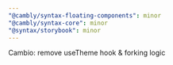 ```yaml
---
"@cambly/syntax-floating-components": minor
"@cambly/syntax-core": minor
"@syntax/storybook": minor
---
```


Cambio: remove useTheme hook & forking logic
